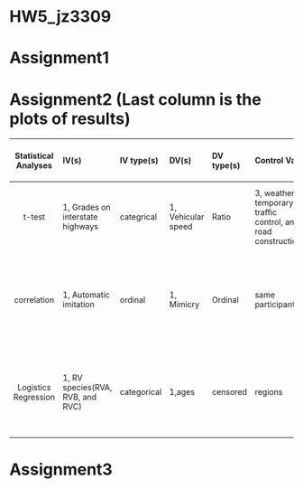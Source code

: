 # HW5_jz3309
# Assignment1






# Assignment2 (Last column is the plots of results)
| **Statistical Analyses**	|  **IV(s)**  |  **IV type(s)** |  **DV(s)**  |  **DV type(s)**  |  **Control Var** | **Control Var type**  | **Question to be answered** | **_H0_** | **alpha** | **link to paper**| **Plot of test result**
|:----------:|:----------|:------------|:-------------|:-------------|:------------|:------------- |:------------------|:----:|:-------:|:-------|:-------|
t-test	| 1,  Grades on interstate highways | categrical | 1, Vehicular speed| Ratio | 3, weather, temporary traffic control, and road construction | categorical  | Do	speeds under different grades showed obviously differences? | Average speed for the grade 1 = average speed for grade 2 | 0.05 | [Evaluating the impacts of grades on vehicular speeds on interstate highways](https://journals.plos.org/plosone/article?id=10.1371/journal.pone.0184142#abstract0) | ![image](https://github.com/jz3309/PUI2018_jz3309/blob/master/HW5_jz3309/k-test.PNG)|
  |||||||||
 correlation	| 1,  Automatic imitation | ordinal | 1, Mimicry| Ordinal | same participants |discrete  | The question is whether mimicry and automatic imitation are actually correlated. | There is no significant correlation between mimicry and automatic imitation | 0.05 | [Mimicry and automatic imitation are not correlated](https://journals.plos.org/plosone/article?id=10.1371/journal.pone.0183784) |![image](https://github.com/jz3309/PUI2018_jz3309/blob/master/HW5_jz3309/correlation.PNG)|
|||||||||
Logistics Regression | 1, RV species(RVA, RVB, and RVC)| categorical | 1,ages| censored|  regions  |  categorical   |Associations among RV species, age within the major swine production regions in North America | There is no significant correlation between RV and age. | 0.05|[Three-Level Mixed-Effects Logistic Regression Analysis Reveals Complex Epidemiology of Swine Rotaviruses in Diagnostic Samples from North America]https://journals.plos.org/plosone/article?id=10.1371/journal.pone.0154734|![image](https://github.com/jz3309/PUI2018_jz3309/blob/master/HW5_jz3309/journal.pone.0154734.t003.PNG)


# Assignment3

